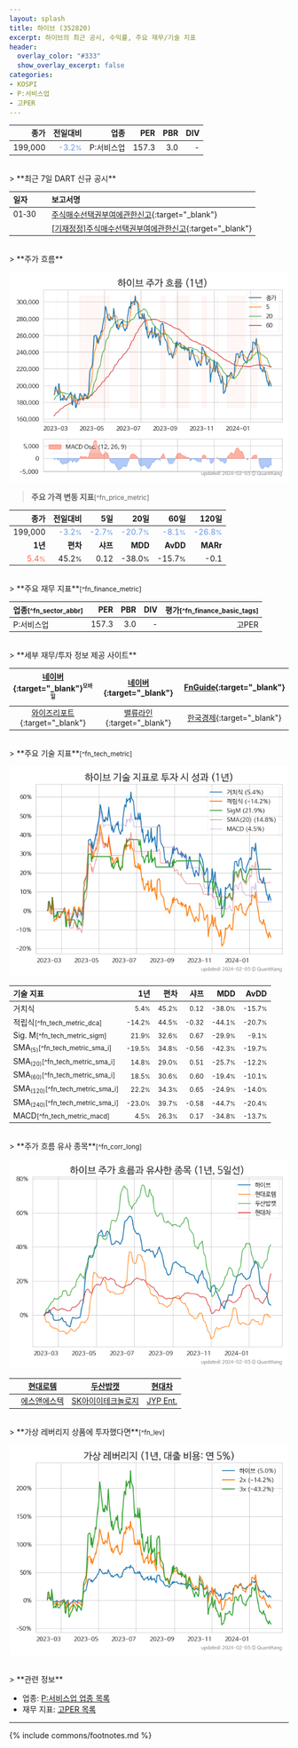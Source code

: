 ```yaml
---
layout: splash
title: 하이브 (352820)
excerpt: 하이브의 최근 공시, 수익률, 주요 재무/기술 지표
header:
  overlay_color: "#333"
  show_overlay_excerpt: false
categories:
- KOSPI
- P:서비스업
- 고PER
---
```


| **종가** | **전일대비** | **업종** | **PER** | **PBR** | **DIV** |
| -------: | -----------: | -------: | ------: | ------: | ------: |
| 199,000 | <span style="color: cornflowerblue">-3.2<small>%</small></span> | P:서비스업 | 157.3 | 3.0 | - |

<!-- more -->

<br>
> **최근 7일 DART 신규 공시**<a id="dart"></a>

| **일자** |      | **보고서명** |
| :------- | :--- | :----------- |
| 01&#x2011;30 | | [주식매수선택권부여에관한신고](https://dart.fss.or.kr/dsaf001/main.do?rcpNo=20240130000290){:target="_blank"} |
|  | | [[기재정정]주식매수선택권부여에관한신고](https://dart.fss.or.kr/dsaf001/main.do?rcpNo=20240130000288){:target="_blank"} |

<br>
> **주가 흐름**<a id="price"></a>

![352820](/stock/images/352820.png)

> **주요 가격 변동 지표**<small>[^fn_price_metric]</small>

| **종가** | **전일대비** | **5일** | **20일** | **60일** | **120일** |
| -------: | -----------: | ------: | -------: | -------: | --------: |
| 199,000 | <span style="color: cornflowerblue">-3.2<small>%</small></span> | <span style="color: cornflowerblue">-2.7<small>%</small></span> | <span style="color: cornflowerblue">-20.7<small>%</small></span> | <span style="color: cornflowerblue">-8.1<small>%</small></span> | <span style="color: cornflowerblue">-26.8<small>%</small></span> |
| **1년** | **편차** | **샤프** | **MDD** | **AvDD** | **MARr** |
| <span style="color: tomato">5.4<small>%</small></span> | 45.2<small>%</small> | 0.12 | -38.0<small>%</small> | -15.7<small>%</small> | -0.1 |

<br>
> **주요 재무 지표**<small>[^fn_finance_metric]</small>

| **업종**<small>[^fn_sector_abbr]</small> | **PER** | **PBR** | **DIV** | **평가**<small>[^fn_finance_basic_tags]</small> |
| :--------------------------------------- | ------: | ------: | ------: | ----------------------------------------------: |
| P:서비스업 | 157.3 | 3.0 | - | 고PER |

<br>
> **세부 재무/투자 정보 제공 사이트**

| [네이버](https://m.stock.naver.com/domestic/stock/352820/finance/summary){:target="_blank"}<sup><small>모바일</small></sup> | [네이버](https://finance.naver.com/item/coinfo.naver?code=352820){:target="_blank"} | [FnGuide](https://comp.fnguide.com/SVO2/ASP/SVD_Invest.asp?gicode=A352820&MenuYn=Y){:target="_blank"} |
| :---: | :---: | :---: |
| [와이즈리포트](https://comp.wisereport.co.kr/company/c1040001.aspx?cmp_cd=352820){:target="_blank"} | [밸류라인](https://www.valueline.co.kr/finance/summary/352820){:target="_blank"} | [한국경제](https://markets.hankyung.com/stock/352820/financial-summary){:target="_blank"} |

<br>
> **주요 기술 지표**<small>[^fn_tech_metric]</small>


![352820](/stock/images/352820_tech.png)

| **기술 지표** | **1년** | **편차** | **샤프** | **MDD** | **AvDD** |
| :------------ | ------: | -----------: | -------: | ------: | -------: |
| 거치식 | <small>5.4<small>%</small></small> | <small>45.2<small>%</small></small> | <small>0.12</small> | <small>-38.0<small>%</small></small> | <small>-15.7<small>%</small></small> |
| 적립식<small>[^fn_tech_metric_dca]</small> | <small>-14.2<small>%</small></small> | <small>44.5<small>%</small></small> | <small>-0.32</small> | <small>-44.1<small>%</small></small> | <small>-20.7<small>%</small></small> |
| Sig. M<small>[^fn_tech_metric_sigm]</small> | <small>21.9<small>%</small></small> | <small>32.6<small>%</small></small> | <small>0.67</small> | <small>-29.9<small>%</small></small> | <small>-9.1<small>%</small></small> |
| SMA<small><sub>(5)</sub></small><small>[^fn_tech_metric_sma_i]</small> | <small>-19.5<small>%</small></small> | <small>34.8<small>%</small></small> | <small>-0.56</small> | <small>-42.3<small>%</small></small> | <small>-19.7<small>%</small></small> |
| SMA<small><sub>(20)</sub></small><small>[^fn_tech_metric_sma_i]</small> | <small>14.8<small>%</small></small> | <small>29.0<small>%</small></small> | <small>0.51</small> | <small>-25.7<small>%</small></small> | <small>-12.2<small>%</small></small> |
| SMA<small><sub>(60)</sub></small><small>[^fn_tech_metric_sma_i]</small> | <small>18.5<small>%</small></small> | <small>30.6<small>%</small></small> | <small>0.60</small> | <small>-19.4<small>%</small></small> | <small>-10.1<small>%</small></small> |
| SMA<small><sub>(120)</sub></small><small>[^fn_tech_metric_sma_i]</small> | <small>22.2<small>%</small></small> | <small>34.3<small>%</small></small> | <small>0.65</small> | <small>-24.9<small>%</small></small> | <small>-14.0<small>%</small></small> |
| SMA<small><sub>(240)</sub></small><small>[^fn_tech_metric_sma_i]</small> | <small>-23.0<small>%</small></small> | <small>39.7<small>%</small></small> | <small>-0.58</small> | <small>-44.7<small>%</small></small> | <small>-20.4<small>%</small></small> |
| MACD<small>[^fn_tech_metric_macd]</small> | <small>4.5<small>%</small></small> | <small>26.3<small>%</small></small> | <small>0.17</small> | <small>-34.8<small>%</small></small> | <small>-13.7<small>%</small></small> |

<br>
> **주가 흐름 유사 종목**<a id="corr"></a><small>[^fn_corr_long]</small>

![352820](/stock/images/352820_corr.png)

|       | [현대로템](/064350/) | [두산밥캣](/241560/) | [현대차](/005380/) |
| :---: | :------------------------------------: | :------------------------------------: | :------------------------------------: |
|       | [에스앤에스텍](/101490/) | [SK아이이테크놀로지](/361610/) | [JYP Ent.](/035900/) |

<br>
> **가상 레버리지 상품에 투자했다면**<a id="2x"></a><small>[^fn_lev]</small>

![352820](/stock/images/352820_2x.png)

<br>
> **관련 정보**

- 업종: [P:서비스업 업종 목록](/stats/sector/kospi_업종_서비스업_종목/)
- 재무 지표: [고PER 목록](/fn/fn_high_per/)

---
{% include commons/footnotes.md %}